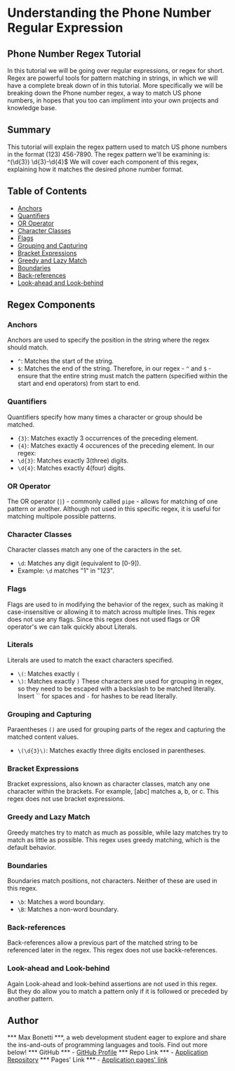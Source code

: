 # Understanding the Phone Number Regular Expression
## Phone Number Regex Tutorial

In this tutorial we will be going over regular expressions, or regex for short. Regex are powerful tools for pattern matching in strings, in which we will have a complete break down of in this tutorial.
More specifically we will be breaking down the Phone number regex, a way to match US phone numbers, in hopes that you too can impliment into your own projects and knowledge base.

## Summary

This tutorial will explain the regex pattern used to match US phone numbers in the format (123) 456-7890. 
The regex pattern we'll be examining is:
^\(\d{3}\) \d{3}-\d{4}$
We will cover each component of this regex, explaining how it matches the desired phone number format.

## Table of Contents

- [Anchors](#anchors)
- [Quantifiers](#quantifiers)
- [OR Operator](#or-operator)
- [Character Classes](#character-classes)
- [Flags](#flags)
- [Grouping and Capturing](#grouping-and-capturing)
- [Bracket Expressions](#bracket-expressions)
- [Greedy and Lazy Match](#greedy-and-lazy-match)
- [Boundaries](#boundaries)
- [Back-references](#back-references)
- [Look-ahead and Look-behind](#look-ahead-and-look-behind)

## Regex Components

### Anchors

Anchors are used to specify the position in the string where the regex should match.
- `^`: Matches the start of the string.
- `$`: Matches the end of the string.
Therefore, in our regex - `^` and `$` - ensure that the entire string must match the pattern (specified within the start and end operators) from start to end.

### Quantifiers

Quantifiers specify how many times a character or group should be matched.
- `{3}`: Matches exactly 3 occurrences of the preceding element.
- `{4}`: Matches exactly 4 occurences of the preceding element.
In our regex:
- `\d{3}`: Matches exactly 3(three) digits.
- `\d{4}`: Matches exactly 4(four) digits.

### OR Operator

The OR operator (`|`) - commonly called `pipe` - allows for matching of one pattern or another. Although not used in this specific regex, it is useful for matching multipole possible patterns.

### Character Classes

Character classes match any one of the caracters in the set.
- `\d`: Matches any digit (equivalent to [0-9]).
- Example: `\d` matches "1" in "123".

### Flags

Flags are used to in modifying the behavior of the regex, such as making it case-insensitive or allowing it to match across multiple lines. This regex does not use any flags.
Since this regex does not used flags or OR operator's we can talk quickly about Literals.

### Literals

Literals are used to match the exact characters specified.
- `\(`: Matches exactly `(`
- `\)`: Matches exactly `)`
These characters are used for grouping in regex, so they need to be escaped with a backslash to be matched literally.
Insert `` for spaces and `-` for hashes to be read literally.

### Grouping and Capturing

Paraentheses `()` are used for grouping parts of the regex and capturing the matched content values.
- `\(\d{3}\)`: Matches exactly three digits enclosed in parentheses.

### Bracket Expressions

Bracket expressions, also known as character classes, match any one character within the brackets. For example, [abc] matches a, b, or c. This regex does not use bracket expressions.

### Greedy and Lazy Match

Greedy matches try to match as much as possible, while lazy matches try to match as little as possible. This regex uses greedy matching, which is the default behavior.

### Boundaries

Boundaries match positions, not characters. Neither of these are used in this regex.
- `\b`: Matches a word boundary.
- `\B`: Matches a non-word boundary.

### Back-references

Back-references allow a previous part of the matched string to be referenced later in the regex. This regex does not use backk-references.

### Look-ahead and Look-behind

Again Look-ahead and look-behind assertions are not used in this regex. But they do allow you to match a pattern only if it is followed or preceded by another pattern.

## Author
*** Max Bonetti ***, a web development student eager to explore and share the ins-and-outs of programming languages and tools. Find out more below!
*** GitHub *** - [GitHub Profile](https://github.com/maxbonetti)
*** Repo Link *** - [Application Repository](https://github.com/maxbonetti/regex-tutorial-app)
*** Pages' Link *** - [Application pages' link]() 
